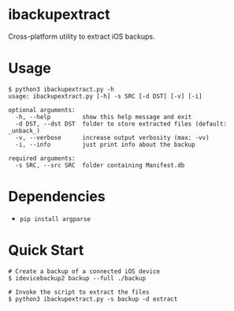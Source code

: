 # ibackupextract
Cross-platform utility to extract iOS backups.

# Usage
```console
$ python3 ibackupextract.py -h
usage: ibackupextract.py [-h] -s SRC [-d DST] [-v] [-i]

optional arguments:
  -h, --help         show this help message and exit
  -d DST, --dst DST  folder to store extracted files (default: _unback_)
  -v, --verbose      increase output verbosity (max: -vv)
  -i, --info         just print info about the backup

required arguments:
  -s SRC, --src SRC  folder containing Manifest.db
```

# Dependencies
* `pip install argparse`

# Quick Start
```console
# Create a backup of a connected iOS device
$ idevicebackup2 backup --full ./backup

# Invoke the script to extract the files
$ python3 ibackupextract.py -s backup -d extract
```
